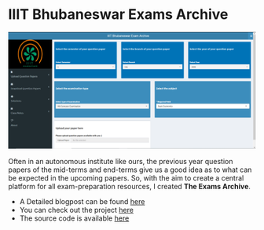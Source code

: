 # IIIT Bhubaneswar Exams Archive

![A Snippet of the Exams Archive](https://github.com/hinduBale/hinduBale.github.io/blob/master/examArchiveIntroImage.PNG)

Often in an autonomous institute like ours, the previous year question papers of the mid-terms and end-terms give us a good idea as to what can be expected in the upcoming papers. So, with the aim to create a central platform for all exam-preparation resources, I created **The Exams Archive**.

* A Detailed blogpost can be found [here](https://towardsdatascience.com/creating-an-exam-archive-system-with-a-data-scientists-toolkit-a080d497a9a0?source=friends_link&sk=510d86233ad78639bc201243db31adc1)
* You can check out the project [here](https://studentsofiiitbh.team/examarchive/)
* The source code is available [here](https://github.com/hinduBale/iiit-bh_exam_archive)
